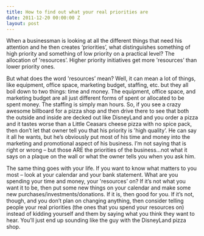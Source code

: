 ```yaml
---
title: How to find out what your real priorities are
date: 2011-12-20 00:00:00 Z
layout: post
---
```

 
<p>When a businessman is looking at all the different things that need his attention and he then creates &lsquo;priorities&rsquo;, what distinguishes something of high priority and something of low priority on a practical level? The allocation of 'resources&rsquo;. Higher priority initiatives get more 'resources&rsquo; than lower priority ones.</p>
<p>But what does the word 'resources&rsquo; mean? Well, it can mean a lot of things, like equipment, office space, marketing budget, staffing, etc. but they all boil down to two things: time and money. The equipment, office space, and marketing budget are all just different forms of spent or allocated to be spent money. The staffing is simply man hours. So, if you see a crazy awesome billboard for a pizza shop and then drive there to see that both the outside and inside are decked out like DisneyLand and you order a pizza and it tastes worse than a Little Ceasars cheese pizza with no spice pack, then don&rsquo;t let that owner tell you that his priority is 'high quality&rsquo;. He can say it all he wants, but he&rsquo;s obviously put most of his time and money into the marketing and promotional aspect of his business. I&rsquo;m not saying that is right or wrong – but those ARE the priorities of the business&hellip;not what it says on a plaque on the wall or what the owner tells you when you ask him.</p>
<p>The same thing goes with your life. If you want to know what matters to you most – look at your calendar and your bank statement. What are you spending your time and money, your 'resources&rsquo; on? If it&rsquo;s not what you want it to be, then put some new things on your calendar and make some new purchases/investments/donations. If it is, then good for you. If it&rsquo;s not, though, and you don&rsquo;t plan on changing anything, then consider telling people your real priorities (the ones that you spend your resources on) instead of kidding yourself and them by saying what you think they want to hear. You&rsquo;ll just end up sounding like the guy with the DisneyLand pizza shop.</p>
